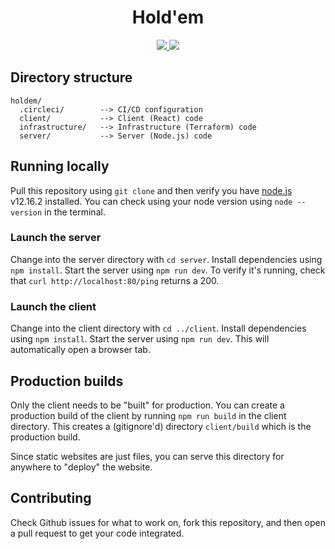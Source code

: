 <h1 align="center">Hold'em</h1>

<p align="center">
  <a href="https://codeclimate.com/github/timhaley94/holdem/maintainability">
    <img src="https://api.codeclimate.com/v1/badges/b4b31a8f8cf13a23ca93/maintainability" />
  </a>
  <!-- <a href="https://codeclimate.com/github/timhaley94/holdem/test_coverage">
    <img src="https://api.codeclimate.com/v1/badges/b4b31a8f8cf13a23ca93/test_coverage" />
  </a> -->
  <a href="https://circleci.com/gh/timhaley94/holdem">
    <img src="https://circleci.com/gh/timhaley94/holdem.svg?style=shield" />
  </a>
</p>

## Directory structure

```
holdem/
  .circleci/        --> CI/CD configuration
  client/           --> Client (React) code
  infrastructure/   --> Infrastructure (Terraform) code
  server/           --> Server (Node.js) code
```

## Running locally

Pull this repository using `git clone` and then verify you have
[node.js](https://nodejs.org/en/) v12.16.2 installed. You can check using your node
version using `node --version` in the terminal.

### Launch the server

Change into the server directory with `cd server`. Install dependencies using
`npm install`. Start the server using `npm run dev`. To verify it's running, check
that `curl http://localhost:80/ping` returns a 200.

### Launch the client

Change into the client directory with `cd ../client`. Install dependencies using
`npm install`. Start the server using `npm run dev`. This will automatically open
a browser tab.

## Production builds

Only the client needs to be "built" for production. You can create a production
build of the client by running `npm run build` in the client directory. This
creates a (gitignore'd) directory `client/build` which is the production build.

Since static websites are just files, you can serve this directory for anywhere
to "deploy" the website.

## Contributing

Check Github issues for what to work on, fork this repository, and then open a
pull request to get your code integrated.
